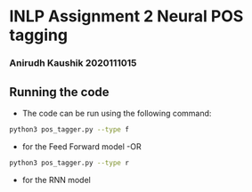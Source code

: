 # INLP Assignment 2 Neural POS tagging
### Anirudh Kaushik 2020111015

## Running the code
- The code can be run using the following command:
```bash
python3 pos_tagger.py --type f
```
- for the Feed Forward model
-OR   
```bash
python3 pos_tagger.py --type r
```
- for the RNN model
